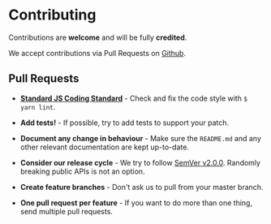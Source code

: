 # Contributing

Contributions are **welcome** and will be fully **credited**.

We accept contributions via Pull Requests on [Github](https://github.com/pxgamer/arionum-wallet).

## Pull Requests

- **[Standard JS Coding Standard](https://standardjs.com)** - Check and fix the code style with ``$ yarn lint``.

- **Add tests!** - If possible, try to add tests to support your patch.

- **Document any change in behaviour** - Make sure the `README.md` and any other relevant documentation are kept up-to-date.

- **Consider our release cycle** - We try to follow [SemVer v2.0.0](https://semver.org). Randomly breaking public APIs is not an option.

- **Create feature branches** - Don't ask us to pull from your master branch.

- **One pull request per feature** - If you want to do more than one thing, send multiple pull requests.
